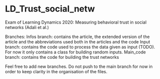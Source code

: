 # LD_Trust_social_netw
Exam of Learning Dynamics 2020: Measuring  behavioral trust in social networks (Adali et al.)

Branches: 
  Infos branch: 
    contains the article, the extended version of the article and the abbreviations used both in the articles and the code
  Input branch:
    contains the code used to process the data given as input (TODO). For now it only contains a class for building random inputs.
  Main_code branch:
    contains the code for building the trust networks
    
Feel free to add new branches. Do not push to the main branch for now in order to keep clarity in the organisation of the files.
